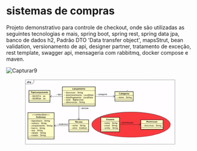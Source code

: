 # sistemas de compras

Projeto demonstrativo para controle de checkout, onde são utilizadas as seguintes tecnologias e mais, spring boot, spring rest, spring data jpa, banco de dados h2, Padrão DTO 'Data transfer object', mapsStrut, bean validation, versionamento de api, designer partner, tratamento de exceção, rest template, swagger api, mensageria com rabbitmq, docker compose e maven.

![Capturar9](https://user-images.githubusercontent.com/110502662/210565894-fd90d35a-6596-4f4c-94a1-f390a696bff1.PNG)


<div align="center">
  <a href="https://github.com/SamuelJdev">
  <img height="180em" src="https://github.com/SamuelJdev/compras/blob/main/Diagrama%20de%20Classes.PNG"/>
</div>
